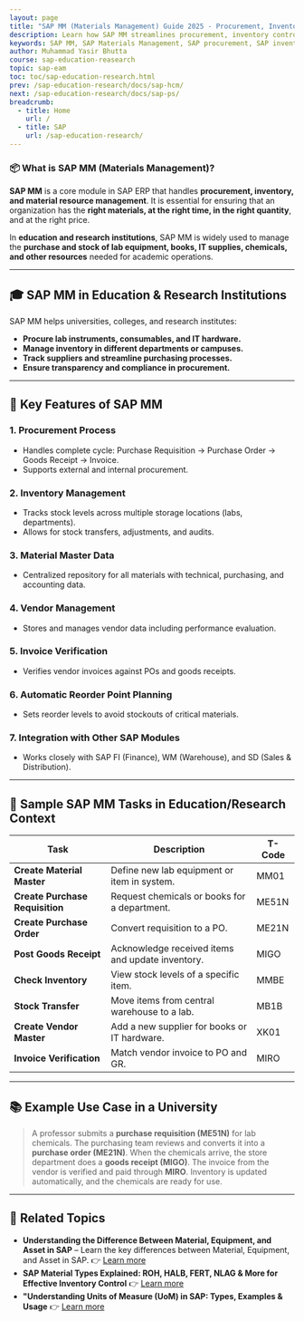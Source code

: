 ```yaml
---
layout: page
title: "SAP MM (Materials Management) Guide 2025 - Procurement, Inventory & Supply Chain"
description: Learn how SAP MM streamlines procurement, inventory control & supply chain operations. Explore key features, transaction codes, and integration with SAP SD/PP modules. 
keywords: SAP MM, SAP Materials Management, SAP procurement, SAP inventory management, SAP MM transaction codes, SAP purchase order, SAP vendor management, SAP MM configuration, SAP MM vs S/4HANA MM, SAP MM certification, SAP MM training, SAP MRP, SAP MM reports, SAP MM integration, SAP supply chain
author: Muhammad Yasir Bhutta
course: sap-education-reasearch
topic: sap-eam
toc: toc/sap-education-research.html
prev: /sap-education-research/docs/sap-hcm/
next: /sap-education-research/docs/sap-ps/
breadcrumb:
  - title: Home
    url: /
  - title: SAP
    url: /sap-education-research/
---
```

### 📦 What is **SAP MM (Materials Management)?**

**SAP MM** is a core module in SAP ERP that handles **procurement, inventory, and material resource management**. It is essential for ensuring that an organization has the **right materials, at the right time, in the right quantity**, and at the right price.

In **education and research institutions**, SAP MM is widely used to manage the **purchase and stock of lab equipment, books, IT supplies, chemicals, and other resources** needed for academic operations.

---

## 🎓 SAP MM in Education & Research Institutions

SAP MM helps universities, colleges, and research institutes:

* **Procure lab instruments, consumables, and IT hardware.**
* **Manage inventory in different departments or campuses.**
* **Track suppliers and streamline purchasing processes.**
* **Ensure transparency and compliance in procurement.**

---

## 🔑 Key Features of SAP MM

### 1. **Procurement Process**

* Handles complete cycle: Purchase Requisition → Purchase Order → Goods Receipt → Invoice.
* Supports external and internal procurement.

### 2. **Inventory Management**

* Tracks stock levels across multiple storage locations (labs, departments).
* Allows for stock transfers, adjustments, and audits.

### 3. **Material Master Data**

* Centralized repository for all materials with technical, purchasing, and accounting data.

### 4. **Vendor Management**

* Stores and manages vendor data including performance evaluation.

### 5. **Invoice Verification**

* Verifies vendor invoices against POs and goods receipts.

### 6. **Automatic Reorder Point Planning**

* Sets reorder levels to avoid stockouts of critical materials.

### 7. **Integration with Other SAP Modules**

* Works closely with SAP FI (Finance), WM (Warehouse), and SD (Sales & Distribution).

---

## 🧪 Sample SAP MM Tasks in Education/Research Context

| Task                            | Description                                      | T-Code |
| ------------------------------- | ------------------------------------------------ | ------ |
| **Create Material Master**      | Define new lab equipment or item in system.      | MM01   |
| **Create Purchase Requisition** | Request chemicals or books for a department.     | ME51N  |
| **Create Purchase Order**       | Convert requisition to a PO.                     | ME21N  |
| **Post Goods Receipt**          | Acknowledge received items and update inventory. | MIGO   |
| **Check Inventory**             | View stock levels of a specific item.            | MMBE   |
| **Stock Transfer**              | Move items from central warehouse to a lab.      | MB1B   |
| **Create Vendor Master**        | Add a new supplier for books or IT hardware.     | XK01   |
| **Invoice Verification**        | Match vendor invoice to PO and GR.               | MIRO   |

---

## 📚 Example Use Case in a University

> A professor submits a **purchase requisition (ME51N)** for lab chemicals.
> The purchasing team reviews and converts it into a **purchase order (ME21N)**.
> When the chemicals arrive, the store department does a **goods receipt (MIGO)**.
> The invoice from the vendor is verified and paid through **MIRO**.
> Inventory is updated automatically, and the chemicals are ready for use.

---

## 📘 **Related Topics**

* **Understanding the Difference Between Material, Equipment, and Asset in SAP** – Learn the key differences between Material, Equipment, and Asset in SAP.
👉 [Learn more](material-equipment-assets.md)
* **SAP Material Types Explained: ROH, HALB, FERT, NLAG & More for Effective Inventory Control**
👉 [Learn more](material-types.md)
* **"Understanding Units of Measure (UoM) in SAP: Types, Examples & Usage**
👉 [Learn more](mou.md)
